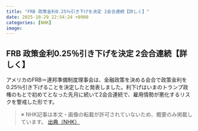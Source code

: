 ```yaml
---
title: "FRB 政策金利0.25％引き下げを決定 2会合連続【詳しく】"
date: 2025-10-29 22:54:24 +0900
categories: [NHK]
image: 
---
```

## FRB 政策金利0.25％引き下げを決定 2会合連続【詳しく】

アメリカのFRB＝連邦準備制度理事会は、金融政策を決める会合で政策金利を0.25％引き下げることを決定したと発表しました。利下げはいまのトランプ政権のもとで初めてとなった先月に続いて2会合連続で、雇用情勢が悪化するリスクを警戒した形です。

> ※ NHK記事は本文・画像の転載が許可されていないため、概要のみ掲載しています。
[出典（NHK）](http://www3.nhk.or.jp/news/html/20251030/k10014962921000.html)
